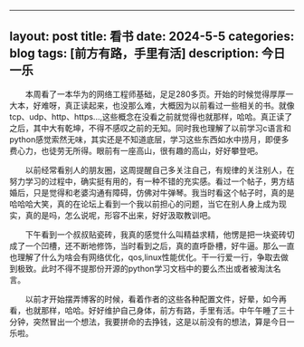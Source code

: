 
---
layout: post
title: 看书
date: 2024-5-5
categories: blog
tags: [前方有路，手里有活]
description: 今日一乐
---

&emsp;&emsp;本周看了一本华为的网络工程师基础，足足280多页。开始的时候觉得厚厚一大本，好难呀，真正读起来，也没那么难，大概因为以前看过一些相关的书。就像tcp、udp、http、https...,这些概念在没看之前就觉得也就那样，哈哈。真正读了之后，其中大有乾坤，不得不感叹之前的无知。同时我也理解了以前学习c语言和python感觉索然无味，其实还是不知道底层，学习这些东西如水中捞月，即便多费心力，也徒劳无所得。眼前有一座高山，很有趣的高山，好好攀登吧。

&emsp;&emsp;以前经常看别人的朋友圈，这周提醒自己多关注自己，有规律的关注别人，在努力学习的过程中，确实挺有用的，有一种不错的充实感。看过一个帖子，男方结婚后，只是觉得和老婆沟通有障碍，仿佛对牛弹琴。我当时看这个帖子时，真的是哈哈哈大笑，真的在论坛上看到一个我以前担心的问题，当它在别人身上成为现实，真的是吗，怎么说呢，形容不出来，好好汲取教训吧。

&emsp;&emsp;下午看到一个叔叔贴瓷砖，我真的感觉什么叫精益求精，他愣是把一块瓷砖切成了一个凹槽，还不断地修饰，当时看到之后，真的直呼卧槽，好牛逼。那么一直也理解了什么为啥会有网络优化，qos,linux性能优化。干一行爱一行，争取去做到极致。此时不得不提那份开源的python学习文档中的要么杰出或者被淘汰名言。

&emsp;&emsp;以前才开始摆弄博客的时候，看着作者的这些各种配置文件，好晕，如今再看，也就那样，哈哈。好好维护自己身体，前方有路，手里有活。中午午睡了三十分钟，突然冒出一个想法，我要拼命的去挣钱，这是以前没有的想法，算是今日一乐啦。
